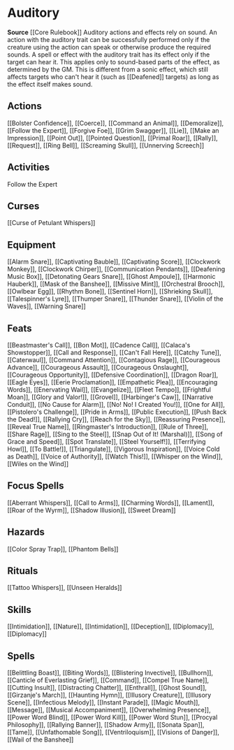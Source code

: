 ﻿---
id: '16'
name: Auditory
rarity: Common
source: '[[DATABASE/source/Core Rulebook|Core Rulebook]]'
trait:
- Auditory
type: Trait

---
# Auditory

**Source** [[Core Rulebook]] 
Auditory actions and effects rely on sound. An action with the auditory trait can be successfully performed only if the creature using the action can speak or otherwise produce the required sounds. A spell or effect with the auditory trait has its effect only if the target can hear it. This applies only to sound-based parts of the effect, as determined by the GM. This is different from a sonic effect, which still affects targets who can't hear it (such as [[Deafened]] targets) as long as the effect itself makes sound.

## Actions

[[Bolster Confidence]], [[Coerce]], [[Command an Animal]], [[Demoralize]], [[Follow the Expert]], [[Forgive Foe]], [[Grim Swagger]], [[Lie]], [[Make an Impression]], [[Point Out]], [[Pointed Question]], [[Primal Roar]], [[Rally]], [[Request]], [[Ring Bell]], [[Screaming Skull]], [[Unnerving Screech]]

## Activities

Follow the Expert

## Curses

[[Curse of Petulant Whispers]]

## Equipment

[[Alarm Snare]], [[Captivating Bauble]], [[Captivating Score]], [[Clockwork Monkey]], [[Clockwork Chirper]], [[Communication Pendants]], [[Deafening Music Box]], [[Detonating Gears Snare]], [[Ghost Ampoule]], [[Harmonic Hauberk]], [[Mask of the Banshee]], [[Missive Mint]], [[Orchestral Brooch]], [[Owlbear Egg]], [[Rhythm Bone]], [[Sentinel Horn]], [[Shrieking Skull]], [[Talespinner's Lyre]], [[Thumper Snare]], [[Thunder Snare]], [[Violin of the Waves]], [[Warning Snare]]

## Feats

[[Beastmaster's Call]], [[Bon Mot]], [[Cadence Call]], [[Calaca's Showstopper]], [[Call and Response]], [[Can't Fall Here]], [[Catchy Tune]], [[Caterwaul]], [[Command Attention]], [[Contagious Rage]], [[Courageous Advance]], [[Courageous Assault]], [[Courageous Onslaught]], [[Courageous Opportunity]], [[Defensive Coordination]], [[Dragon Roar]], [[Eagle Eyes]], [[Eerie Proclamation]], [[Empathetic Plea]], [[Encouraging Words]], [[Enervating Wail]], [[Evangelize]], [[Fleet Tempo]], [[Frightful Moan]], [[Glory and Valor!]], [[Grovel]], [[Harbinger's Caw]], [[Narrative Conduit]], [[No Cause for Alarm]], [[No! No! I Created You!]], [[One for All]], [[Pistolero's Challenge]], [[Pride in Arms]], [[Public Execution]], [[Push Back the Dead!]], [[Rallying Cry]], [[Reach for the Sky]], [[Reassuring Presence]], [[Reveal True Name]], [[Ringmaster's Introduction]], [[Rule of Three]], [[Share Rage]], [[Sing to the Steel]], [[Snap Out of It! (Marshal)]], [[Song of Grace and Speed]], [[Spot Translate]], [[Steel Yourself!]], [[Terrifying Howl]], [[To Battle!]], [[Triangulate]], [[Vigorous Inspiration]], [[Voice Cold as Death]], [[Voice of Authority]], [[Watch This!]], [[Whisper on the Wind]], [[Wiles on the Wind]]

## Focus Spells

[[Aberrant Whispers]], [[Call to Arms]], [[Charming Words]], [[Lament]], [[Roar of the Wyrm]], [[Shadow Illusion]], [[Sweet Dream]]

## Hazards

[[Color Spray Trap]], [[Phantom Bells]]

## Rituals

[[Tattoo Whispers]], [[Unseen Heralds]]

## Skills

[[Intimidation]], [[Nature]], [[Intimidation]], [[Deception]], [[Diplomacy]], [[Diplomacy]]

## Spells

[[Belittling Boast]], [[Biting Words]], [[Blistering Invective]], [[Bullhorn]], [[Canticle of Everlasting Grief]], [[Command]], [[Compel True Name]], [[Cutting Insult]], [[Distracting Chatter]], [[Enthrall]], [[Ghost Sound]], [[Girzanje's March]], [[Haunting Hymn]], [[Illusory Creature]], [[Illusory Scene]], [[Infectious Melody]], [[Instant Parade]], [[Magic Mouth]], [[Message]], [[Musical Accompaniment]], [[Overwhelming Presence]], [[Power Word Blind]], [[Power Word Kill]], [[Power Word Stun]], [[Procyal Philosophy]], [[Rallying Banner]], [[Shadow Army]], [[Sonata Span]], [[Tame]], [[Unfathomable Song]], [[Ventriloquism]], [[Visions of Danger]], [[Wail of the Banshee]]